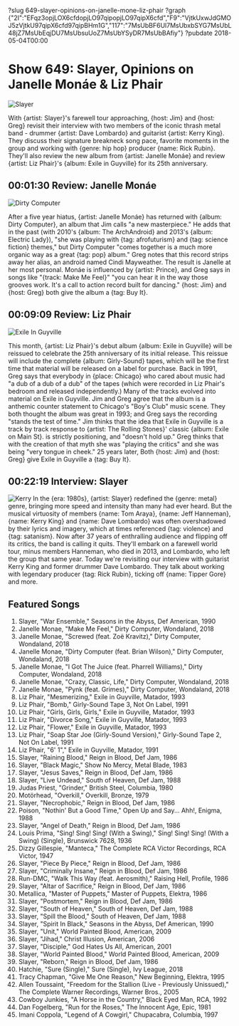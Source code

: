 ?slug 649-slayer-opinions-on-janelle-mone-liz-phair
?graph {"2I":"EFqz3opjLOX6cfdopjLO97qipopjLO97qipX6cfd","F9":"VjtkUxwJdGMOJ5zVjtkU97qipX6cfd97qipBHm1G","117":"7MsUbBF6Ul7MsUbxbSYG7MsUbL48jZ7MsUbEqjDU7MsUbsuUoZ7MsUbYSyDR7MsUbBAfiy"}
?pubdate 2018-05-04T00:00
# Show 649: Slayer, Opinions on Janelle Monáe & Liz Phair

![Slayer](//static.soundopinions.org/images/2018/Slayer_emblem.jpg)

With {artist: Slayer}'s farewell tour approaching, {host: Jim} and {host: Greg} revisit their interview with two members of the iconic thrash metal band - drummer {artist: Dave Lombardo} and guitarist {artist: Kerry King}. They discuss their signature breakneck song pace, favorite moments in the group and working with {genre: hip hop} producer {name: Rick Rubin}. They'll also review the new album from {artist: Janelle Monáe} and review {artist: Liz Phair}'s {album: Exile in Guyville} for its 25th anniversary.


## 00:01:30 Review: Janelle Monáe
![Dirty Computer](https://is1-ssl.mzstatic.com/image/thumb/Music118/v4/44/67/8a/44678aa9-b178-2479-9f54-5f420585856d/source/600x600bb.jpg "140777342/1349993533")

After a five year hiatus, {artist: Janelle Monáe} has returned with {album: Dirty Computer}, an album that Jim calls "a new masterpiece." He adds that in the past (with 2010's {album: The ArchAndroid} and 2013's {album: Electric Lady}), "she was playing with {tag: afrofuturism} and {tag: science fiction} themes," but Dirty Computer "comes together is a much more organic way as a great {tag: pop} album." Greg notes that this record strips away her alias, an android named Cindi Mayweather. The result is Janelle at her most personal. Monáe is influenced by {artist: Prince}, and Greg says in songs like "{track: Make Me Feel}" "you can hear it in the way those grooves work. It's a call to action record built for dancing." {host: Jim} and {host: Greg} both give the album a {tag: Buy It}.

## 00:09:09 Review: Liz Phair
![Exile In Guyville](https://is1-ssl.mzstatic.com/image/thumb/Music118/v4/ce/bc/62/cebc620c-d3f2-95fd-28e3-5436eaea85f7/source/600x600bb.jpg "22707/1357406348")

This month, {artist: Liz Phair}'s debut album {album: Exile in Guyville} will be reissued to celebrate the 25th anniversary of its initial release. This reissue will include the complete {album: Girly-Sound} tapes, which will be the first time that material will be released on a label for purchase. Back in 1991, Greg says that everybody in {place: Chicago} who cared about music had "a dub of a dub of a dub" of the tapes (which were recorded in Liz Phair's bedroom and released independently.)
Many of the tracks evolved into material on Exile in Guyville. Jim and Greg agree that the album is a anthemic counter statement to Chicago's "Boy's Club" music scene. They both thought the album was great in 1993; and Greg says the recording "stands the test of time."
Jim thinks that the idea that Exile in Guyville is a track by track response to {artist: The Rolling Stones}' classic {album: Exile on Main St}. is strictly positioning, and "doesn't hold up." Greg thinks that with the creation of that myth she was "playing the critics" and she was being "very tongue in cheek."
25 years later, Both {host: Jim} and {host: Greg} give Exile in Guyville a {tag: Buy It}.


## 00:22:19 Interview: Slayer
![Kerry](//static.soundopinions.org/images/2018/Slayer_K.jpg)
In the {era: 1980s}, {artist: Slayer} redefined the {genre: metal} genre, bringing more speed and intensity than many had ever heard. But the musical virtuosity of members {name: Tom Araya}, {name: Jeff Hanneman}, {name: Kerry King} and {name: Dave Lombardo} was often overshadowed by their lyrics and imagery, which at times referenced {tag: violence} and {tag: satanism}. Now after 37 years of enthralling audience and flipping off its critics, the band is calling it quits. They'll embark on a farewell world tour, minus members Hanneman, who died in 2013, and Lombardo, who left the group that same year. Today we're revisiting our interview with guitarist Kerry King and former drummer Dave Lombardo. They talk about working with legendary producer {tag: Rick Rubin}, ticking off {name: Tipper Gore} and more. 


## Featured Songs
1. Slayer, "War Ensemble," Seasons in the Abyss, Def American, 1990
1. Janelle Monae, "Make Me Feel," Dirty Computer, Wondaland, 2018
1. Janelle Monae, "Screwed (feat. Zoë Kravitz)," Dirty Computer, Wondaland, 2018
1. Janelle Monae, "Dirty Computer (feat. Brian Wilson)," Dirty Computer, Wondaland, 2018
1. Janelle Monae, "I Got The Juice (feat. Pharrell Williams)," Dirty Computer, Wondaland, 2018
1. Janelle Monae, "Crazy, Classic, Life," Dirty Computer, Wondaland, 2018
1. Janelle Monae, "Pynk (feat. Grimes)," Dirty Computer, Wondaland, 2018
1. Liz Phair, "Mesmerizing," Exile in Guyville, Matador, 1993
1. Liz Phair, "Bomb," Girly-Sound Tape 3, Not On Label, 1991
1. Liz Phair, "Girls, Girls, Girls," Exile in Guyville, Matador, 1993
1. Liz Phair, "Divorce Song," Exile in Guyville, Matador, 1993
1. Liz Phair, "Flower," Exile in Guyville, Matador, 1993
1. Liz Phair, "Soap Star Joe (Girly-Sound Version)," Girly-Sound Tape 2, Not On Label, 1991
1. Liz Phair, "6' 1"," Exile in Guyville, Matador, 1991
1. Slayer, "Raining Blood," Reign in Blood, Def Jam, 1986
1. Slayer, "Black Magic," Show No Mercy, Metal Blade, 1983
1. Slayer, "Jesus Saves," Reign in Blood, Def Jam, 1986
1. Slayer, "Live Undead," South of Heaven, Def Jam, 1988
1. Judas Priest, "Grinder," British Steel, Columbia, 1980
1. Motörhead, "Overkill," Overkill, Bronze, 1979
1. Slayer, "Necrophobic," Reign in Blood, Def Jam, 1986
1. Poison, "Nothin' But a Good Time," Open Up and Say... Ahh!, Enigma, 1988
1. Slayer, "Angel of Death," Reign in Blood, Def Jam, 1986
1. Louis Prima, "Sing! Sing! Sing! (With a Swing)," Sing! Sing! Sing! (With a Swing) (Single), Brunswick 7628, 1936
1. Dizzy Gillespie, "Manteca," The Complete RCA Victor Recordings, RCA Victor, 1947
1. Slayer, "Piece By Piece," Reign in Blood, Def Jam, 1986
1. Slayer, "Criminally Insane," Reign in Blood, Def Jam, 1986
1. Run-DMC, "Walk This Way (feat. Aerosmith)," Raising Hell, Profile, 1986
1. Slayer, "Altar of Sacrifice," Reign in Blood, Def Jam, 1986
1. Metallica, "Master of Puppets," Master of Puppets, Elektra, 1986
1. Slayer, "Postmortem," Reign in Blood, Def Jam, 1986
1. Slayer, "South of Heaven," South of Heaven, Def Jam, 1988
1. Slayer, "Spill the Blood," South of Heaven, Def Jam, 1988
1. Slayer, "Spirit In Black," Seasons in the Abyss, Def American, 1990
1. Slayer, "Unit," World Painted Blood, American, 2009
1. Slayer, "Jihad," Christ Illusion, American, 2006
1. Slayer, "Disciple," God Hates Us All, American, 2001
1. Slayer, "World Painted Blood," World Painted Blood, American, 2009
1. Slayer, "Reborn," Reign in Blood, Def Jam, 1986
1. Hatchie, "Sure (Single)," Sure (Single), Ivy League, 2018
1. Tracy Chapman, "Give Me One Reason," New Beginning, Elektra, 1995
1. Allen Toussaint, "Freedom for the Stallion (Live - Previously Unissued)," The Complete Warner Recordings, Warner Bros., 2005
1. Cowboy Junkies, "A Horse in the Country," Black Eyed Man, RCA, 1992
1. Dan Fogelberg, "Run for the Roses," The Innocent Age, Epic, 1981
1. Imani Coppola, "Legend of A Cowgirl," Chupacabra, Columbia, 1997


